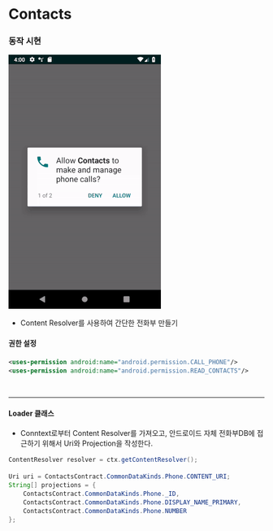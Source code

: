 # Contacts

### 동작 시현
![](/screenshot/contacts.gif)

* Content Resolver를 사용하여 간단한 전화부 만들기

#### 권한 설정

````xml
<uses-permission android:name="android.permission.CALL_PHONE"/>
<uses-permission android:name="android.permission.READ_CONTACTS"/>
````

<br>

---
#### Loader 클래스

* Conntext로부터 Content Resolver를 가져오고, 안드로이드 자체 전화부DB에 접근하기 위해서 Uri와 Projection을 작성한다.

````java
ContentResolver resolver = ctx.getContentResolver();

Uri uri = ContactsContract.CommonDataKinds.Phone.CONTENT_URI;
String[] projections = {
    ContactsContract.CommonDataKinds.Phone._ID,
    ContactsContract.CommonDataKinds.Phone.DISPLAY_NAME_PRIMARY,
    ContactsContract.CommonDataKinds.Phone.NUMBER
};
````